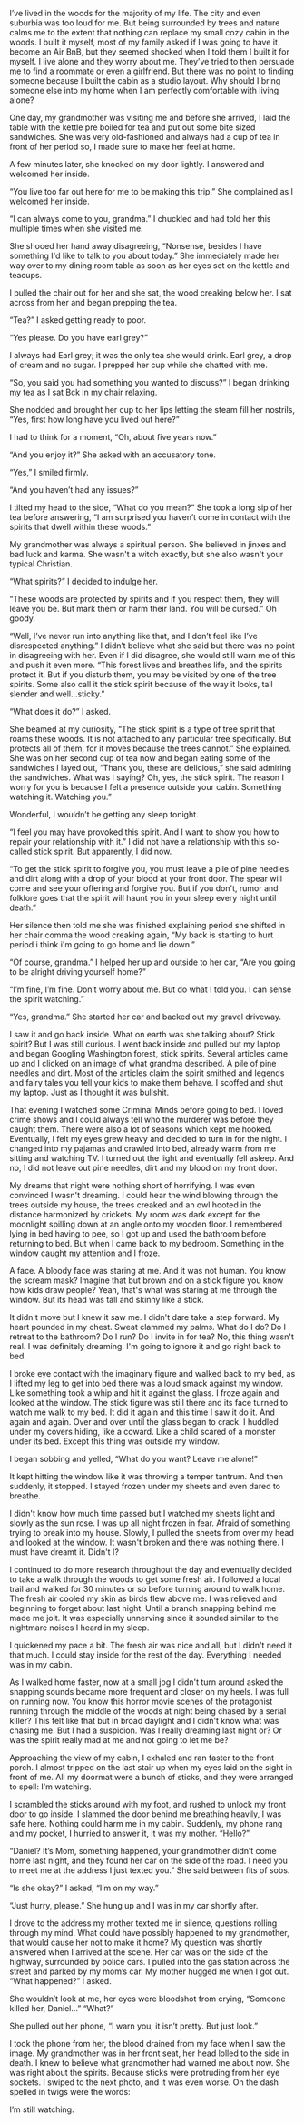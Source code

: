 I’ve lived in the woods for the majority of my life. The city and even suburbia was too loud for me. But being surrounded by trees and nature calms me to the extent that nothing can replace my small cozy cabin in the woods. I built it myself, most of my family asked if I was going to have it become an Air BnB, but they seemed shocked when I told them I built it for myself. I live alone and they worry about me. They’ve tried to then persuade me to find a roommate or even a girlfriend. But there was no point to finding someone because I built the cabin as a studio layout. Why should I bring someone else into my home when I am perfectly comfortable with living alone?

One day, my grandmother was visiting me and before she arrived, I laid the table with the kettle pre boiled for tea and put out some bite sized sandwiches. She was very old-fashioned and always had a cup of tea in front of her period so, I made sure to make her feel at home.

A few minutes later, she knocked on my door lightly. I answered and welcomed her inside.

“You live too far out here for me to be making this trip.” She complained as I welcomed her inside.

“I can always come to you, grandma.” I chuckled and had told her this multiple times when she visited me.

She shooed her hand away disagreeing, “Nonsense, besides I have something I'd like to talk to you about today.” She immediately made her way over to my dining room table as soon as her eyes set on the kettle and teacups.

I pulled the chair out for her and she sat, the wood creaking below her. I sat across from her and began prepping the tea.

“Tea?” I asked getting ready to poor.

“Yes please. Do you have earl grey?”

I always had Earl grey; it was the only tea she would drink. Earl grey, a drop of cream and no sugar. I prepped her cup while she chatted with me.

“So, you said you had something you wanted to discuss?” I began drinking my tea as I sat Bck in my chair relaxing.

She nodded and brought her cup to her lips letting the steam fill her nostrils, “Yes, first how long have you lived out here?”

I had to think for a moment, “Oh, about five years now.”

“And you enjoy it?” She asked with an accusatory tone.

“Yes,” I smiled firmly.

“And you haven’t had any issues?”

I tilted my head to the side, “What do you mean?”
She took a long sip of her tea before answering, “I am surprised you haven’t come in contact with the spirits that dwell within these woods.”

My grandmother was always a spiritual person. She believed in jinxes and bad luck and karma. She wasn't a witch exactly, but she also wasn't your typical Christian.

“What spirits?” I decided to indulge her.

“These woods are protected by spirits and if you respect them, they will leave you be. But mark them or harm their land. You will be cursed.” Oh goody.

“Well, I’ve never run into anything like that, and I don’t feel like I’ve disrespected anything.” I didn’t believe what she said but there was no point in disagreeing with her. Even if I did disagree, she would still warn me of this and push it even more.
“This forest lives and breathes life, and the spirits protect it. But if you disturb them, you may be visited by one of the tree spirits. Some also call it the stick spirit because of the way it looks, tall slender and well…sticky.”

“What does it do?” I asked.

She beamed at my curiosity, “The stick spirit is a type of tree spirit that roams these woods. It is not attached to any particular tree specifically. But protects all of them, for it moves because the trees cannot.” She explained. She was on her second cup of tea now and began eating some of the sandwiches I layed out, “Thank you, these are delicious,” she said admiring the sandwiches. What was I saying? Oh, yes, the stick spirit. The reason I worry for you is because I felt a presence outside your cabin. Something watching it. Watching you.”

Wonderful, I wouldn’t be getting any sleep tonight.

“I feel you may have provoked this spirit. And I want to show you how to repair your relationship with it.”
I did not have a relationship with this so-called stick spirit. But apparently, I did now.

“To get the stick spirit to forgive you, you must leave a pile of pine needles and dirt along with a drop of your blood at your front door. The spear will come and see your offering and forgive you. But if you don't, rumor and folklore goes that the spirit will haunt you in your sleep every night until death.” 

Her silence then told me she was finished explaining period she shifted in her chair comma the wood creaking again, “My back is starting to hurt period i think i'm going to go home and lie down.”

“Of course, grandma.” I helped her up and outside to her car, “Are you going to be alright driving yourself home?”

“I’m fine, I’m fine. Don’t worry about me. But do what I told you. I can sense the spirit watching.”

“Yes, grandma.” She started her car and backed out my gravel driveway.

I saw it and go back inside. What on earth was she talking about? Stick spirit? But I was still curious. I went back inside and pulled out my laptop and began Googling Washington forest, stick spirits.
Several articles came up and I clicked on an image of what grandma described. A pile of pine needles and dirt. Most of the articles claim the spirit smithed and legends and fairy tales you tell your kids to make them behave. I scoffed and shut my laptop. Just as I thought it was bullshit.

That evening I watched some Criminal Minds before going to bed. I loved crime shows and I could always tell who the murderer was before they caught them. There were also a lot of seasons which kept me hooked. Eventually, I felt my eyes grew heavy and decided to turn in for the night. I changed into my pajamas and crawled into bed, already warm from me sitting and watching TV. I turned out the light and eventually fell asleep. And no, I did not leave out pine needles, dirt and my blood on my front door.

My dreams that night were nothing short of horrifying. I was even convinced I wasn't dreaming.
I could hear the wind blowing through the trees outside my house, the trees creaked and an owl hooted in the distance harmonized by crickets. My room was dark except for the moonlight spilling down at an angle onto my wooden floor. I remembered lying in bed having to pee, so I got up and used the bathroom before returning to bed. But when I came back to my bedroom. Something in the window caught my attention and I froze.

A face. A bloody face was staring at me. And it was not human. You know the scream mask? Imagine that but brown and on a stick figure you know how kids draw people? Yeah, that's what was staring at me through the window. But its head was tall and skinny like a stick.

It didn't move but I knew it saw me. I didn't dare take a step forward. My heart pounded in my chest. Sweat clammed my palms. What do I do? Do I retreat to the bathroom? Do I run? Do I invite in for tea? No, this thing wasn't real. I was definitely dreaming. I'm going to ignore it and go right back to bed.

I broke eye contact with the imaginary figure and walked back to my bed, as I lifted my leg to get into bed there was a loud smack against my window. Like something took a whip and hit it against the glass. I froze again and looked at the window. The stick figure was still there and its face turned to watch me walk to my bed. It did it again and this time I saw it do it. And again and again. Over and over until the glass began to crack. I huddled under my covers hiding, like a coward. Like a child scared of a monster under its bed. Except this thing was outside my window.

I began sobbing and yelled, “What do you want? Leave me alone!”

It kept hitting the window like it was throwing a temper tantrum. And then suddenly, it stopped. I stayed frozen under my sheets and even dared to breathe.

I didn't know how much time passed but I watched my sheets light and slowly as the sun rose. I was up all night frozen in fear. Afraid of something trying to break into my house. Slowly, I pulled the sheets from over my head and looked at the window. It wasn't broken and there was nothing there. I must have dreamt it. Didn't I?

I continued to do more research throughout the day and eventually decided to take a walk through the woods to get some fresh air. I followed a local trail and walked for 30 minutes or so before turning around to walk home. The fresh air cooled my skin as birds flew above me. I was relieved and beginning to forget about last night. Until a branch snapping behind me made me jolt. It was especially unnerving since it sounded similar to the nightmare noises I heard in my sleep.

I quickened my pace a bit. The fresh air was nice and all, but I didn't need it that much. I could stay inside for the rest of the day. Everything I needed was in my cabin.

As I walked home faster, now at a small jog I didn't turn around asked the snapping sounds became more frequent and closer on my heels. I was full on running now. You know this horror movie scenes of the protagonist running through the middle of the woods at night being chased by a serial killer? This felt like that but in broad daylight and I didn't know what was chasing me. But I had a suspicion. Was I really dreaming last night or? Or was the spirit really mad at me and not going to let me be?

Approaching the view of my cabin, I exhaled and ran faster to the front porch. I almost tripped on the last stair up when my eyes laid on the sight in front of me. All my doormat were a bunch of sticks, and they were arranged to spell: I'm watching.

I scrambled the sticks around with my foot, and rushed to unlock my front door to go inside. I slammed the door behind me breathing heavily, I was safe here. Nothing could harm me in my cabin.
Suddenly, my phone rang and my pocket, I hurried to answer it, it was my mother.
“Hello?”

“Daniel? It’s Mom, something happened, your grandmother didn’t come home last night, and they found her car on the side of the road. I need you to meet me at the address I just texted you.” She said between fits of sobs.

“Is she okay?” I asked, “I’m on my way.”

“Just hurry, please.” She hung up and I was in my car shortly after.

I drove to the address my mother texted me in silence, questions rolling through my mind. What could have possibly happened to my grandmother, that would cause her not to make it home? My question was shortly answered when I arrived at the scene. Her car was on the side of the highway, surrounded by police cars. I pulled into the gas station across the street and parked by my mom’s car. My mother hugged me when I got out.
“What happened?” I asked.

She wouldn’t look at me, her eyes were bloodshot from crying, “Someone killed her, Daniel…”
“What?”

She pulled out her phone, “I warn you, it isn’t pretty. But just look.” 

I took the phone from her, the blood drained from my face when I saw the image. My grandmother was in her front seat, her head lolled to the side in death. I knew to believe what grandmother had warned me about now. She was right about the spirits. Because sticks were protruding from her eye sockets. I swiped to the next photo, and it was even worse. On the dash spelled in twigs were the words: 

I’m still watching.



